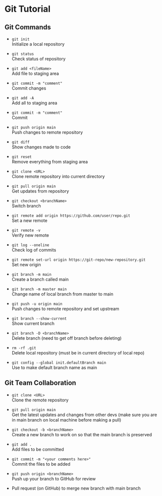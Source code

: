 # Git Tutorial

## Git Commands

- `git init`  
  Initialize a local repository

- `git status`  
  Check status of repository

- `git add <fileName>`  
  Add file to staging area

- `git commit -m "comment"`  
  Commit changes

- `git add -A`  
  Add all to staging area

- `git commit -m "comment"`  
  Commit

- `git push origin main`  
  Push changes to remote repository

- `git diff`  
  Show changes made to code

- `git reset`  
  Remove everything from staging area

- `git clone <URL>`  
  Clone remote repository into current directory

- `git pull origin main`  
  Get updates from repository

- `git checkout <branchName>`  
  Switch branch

- `git remote add origin https://github.com/user/repo.git`  
  Set a new remote

- `git remote -v`  
  Verify new remote

- `git log --oneline`  
  Check log of commits

- `git remote set-url origin https://git-repo/new-repository.git`  
  Set new origin

- `git branch -m main`  
  Create a branch called main

- `git branch -m master main`  
  Change name of local branch from master to main

- `git push -u origin main`  
  Push changes to remote repository and set upstream

- `git branch --show-current`  
  Show current branch

- `git branch -D <branchName>`  
  Delete branch (need to get off branch before deleting)

- `rm -rf .git`  
  Delete local repository (must be in current directory of local repo)

- `git config --global init.defaultBranch main`  
  Use to make default branch name as main

## Git Team Collaboration

- `git clone <URL>`  
  Clone the remote repository

- `git pull origin main`  
  Get the latest updates and changes from other devs (make sure you are in main branch on local machine before making a pull)

- `git checkout -b <branchName>`  
  Create a new branch to work on so that the main branch is preserved

- `git add .`  
  Add files to be committed

- `git commit -m "<your comments here>"`  
  Commit the files to be added

- `git push origin <branchName>`  
  Push up your branch to GitHub for review

- Pull request (on GitHub) to merge new branch with main branch
